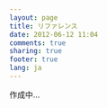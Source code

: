 ```yaml
---
layout: page
title: リファレンス
date: 2012-06-12 11:04
comments: true
sharing: true
footer: true
lang: ja
---
```


作成中...
